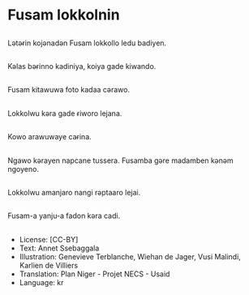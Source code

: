 # Fusam lokkolnin

##
Lǝtǝɍin kojǝnadǝn
Fusam lokkollo ledu
badiyen.

##
Kǝlas bǝɍinno kadiniya,
koiya gade kiwando.

##
Fusam kitawuwa foto kadaa
cǝrawo.

##
Lokkolwu kǝra gade
ɍiworo lejana.

##
Kowo arawuwaye
caɍina.

##
Ngawo kǝrayen
napcane tussera.
Fusamba gǝre
madamben kǝnǝm
ngoyeno.

##
Lokkolwu amanjaro nangi rǝptaaro
lejai.

##
Fusam-a yanju-a fadon
kǝra cadi.

##
* License: [CC-BY]
* Text: Annet Ssebaggala
* Illustration: Genevieve Terblanche, Wiehan de Jager, Vusi Malindi, Karlien de Villiers
* Translation: Plan Niger - Projet NECS - Usaid
* Language: kr
